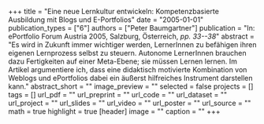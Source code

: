 +++
title = "Eine neue Lernkultur entwickeln: Kompetenzbasierte Ausbildung mit Blogs und E-Portfolios"
date = "2005-01-01"
publication_types = ["6"]
authors = ["Peter Baumgartner"]
publication = "In: ePortfolio Forum Austria 2005, Salzburg, Österreich, _pp. 33--38_"
abstract = "Es wird in Zukunft immer wichtiger werden, LernerInnen zu befähigen ihren eigenen Lernprozess selbst zu steuern. Autonome LernerInnen brauchen dazu Fertigkeiten auf einer Meta-Ebene; sie müssen Lernen lernen. Im Artikel argumentiere ich, dass eine didaktisch motivierte Kombination von Weblogs und ePortfolios dabei ein äußerst hilfreiches Instrument darstellen kann."
abstract_short = ""
image_preview = ""
selected = false
projects = []
tags = []
url_pdf = ""
url_preprint = ""
url_code = ""
url_dataset = ""
url_project = ""
url_slides = ""
url_video = ""
url_poster = ""
url_source = ""
math = true
highlight = true
[header]
image = ""
caption = ""
+++
